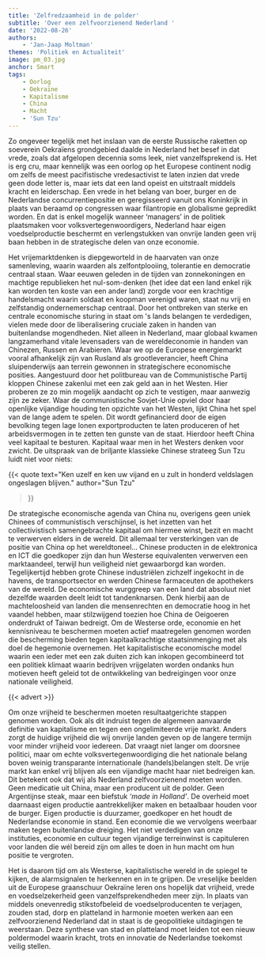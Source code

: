 ```yaml
---
title: 'Zelfredzaamheid in de polder'
subtitle: 'Over een zelfvoorzienend Nederland '
date: '2022-08-26'
authors:
    - 'Jan-Jaap Moltman'
themes: 'Politiek en Actualiteit'
image: pm_03.jpg
anchor: Smart
tags:
    - Oorlog
    - Oekraïne
    - Kapitalisme
    - China
    - Macht
    - 'Sun Tzu'
---
```


Zo ongeveer tegelijk met het inslaan van de eerste Russische raketten op soeverein Oekraïens grondgebied daalde in Nederland het besef in dat vrede, zoals dat afgelopen decennia soms leek, niet vanzelfsprekend is. Het is erg cru, maar kennelijk was een oorlog op het Europese continent nodig om zelfs de meest pacifistische  vredesactivist te laten inzien dat vrede geen dode letter is, maar iets dat een land opeist en uitstraalt middels kracht en leiderschap. Een vrede in het belang van boer, burger en de Nederlandse concurrentiepositie en geregisseerd vanuit ons Koninkrijk in plaats van beraamd op congressen waar filantropie en globalisme gepredikt worden. En dat is enkel mogelijk wanneer ‘managers’ in de politiek plaatsmaken voor volksvertegenwoordigers, Nederland haar eigen voedselproductie beschermt en verlengstukken van onvrije landen geen vrij baan hebben in de strategische delen van onze economie.

Het vrijemarktdenken is diepgeworteld in de haarvaten van onze  samenleving, waarin waarden als zelfontplooiing, tolerantie en democratie centraal staan. Waar eeuwen geleden in de tijden van zonnekoningen en machtige republieken het nul-som-denken (het idee dat een land enkel rijk kan worden ten koste van een ander land) zorgde voor een krachtige handelsmacht waarin soldaat en koopman verenigd waren, staat nu vrij en zelfstandig ondernemerschap centraal. Door het ontbreken van sterke en centrale economische sturing in staat om 's lands belangen te verdedigen, vielen mede door de liberalisering cruciale zaken in handen van buitenlandse mogendheden. Niet alleen in Nederland, maar globaal kwamen langzamerhand vitale levensaders van de wereldeconomie in handen van Chinezen, Russen en Arabieren. Waar we op de Europese energiemarkt vooral afhankelijk zijn van Rusland als grootleverancier, heeft China sluipenderwijs aan terrein gewonnen in strategischere economische posities. Aangestuurd door het politbureau van de Communistische Partij kloppen Chinese zakenlui met een zak geld aan in het Westen. Hier proberen ze zo min mogelijk aandacht op zich te vestigen, maar aanwezig zijn ze zeker. Waar de communistische Sovjet-Unie opviel door haar openlijke vijandige houding ten opzichte van het Westen, lijkt China het spel van de lange adem te spelen. Dit wordt gefinancierd door de eigen bevolking tegen lage lonen exportproducten te laten produceren of het arbeidsvermogen in te zetten ten gunste van de staat. Hierdoor heeft China veel kapitaal te besturen. Kapitaal waar men in het Westers denken voor zwicht. De uitspraak van de briljante klassieke Chinese strateeg Sun Tzu luidt niet voor niets:

{{< quote
	text="Ken uzelf en ken uw vijand en u zult in honderd veldslagen ongeslagen blijven."
	author="Sun Tzu"
>}}

De strategische economische agenda van China nu, overigens geen uniek Chinees of communistisch verschijnsel, is het inzetten van het collectivistisch samengebrachte kapitaal om hiermee winst, bezit en macht te verwerven elders in de wereld. Dit allemaal ter versterkingen van de positie van China op het wereldtoneel... Chinese producten in de elektronica en ICT die goedkoper zijn dan hun Westerse equivalenten verwerven een marktaandeel, terwijl hun veiligheid niet gewaarborgd kan worden. Tegelijkertijd hebben grote Chinese industriëlen zichzelf ingekocht in de havens, de transportsector en werden Chinese farmaceuten de apothekers van de wereld. De economische wurggreep van een land dat absoluut niet dezelfde waarden deelt leidt tot tandenknarsen. Denk hierbij aan de machteloosheid van landen die mensenrechten en democratie hoog in het vaandel hebben, maar stilzwijgend toezien hoe China de Oeigoeren onderdrukt of Taiwan bedreigt. Om de Westerse orde, economie en het kennisniveau te beschermen moeten actief maatregelen genomen worden die bescherming bieden tegen kapitaalkrachtige staatsinmenging met als doel de hegemonie overnemen. Het kapitalistische economische model waarin een ieder met een zak duiten zich kan inkopen gecombineerd tot een politiek klimaat waarin bedrijven vrijgelaten worden ondanks hun motieven heeft geleid tot de ontwikkeling van bedreigingen voor onze nationale veiligheid.

{{< advert >}}

Om onze vrijheid te beschermen moeten resultaatgerichte stappen genomen worden. Ook als dit indruist tegen de algemeen aanvaarde definitie van kapitalisme en tegen een ongelimiteerde vrije markt. Anders zorgt de huidige vrijheid die wij onvrije landen geven op de langere termijn voor minder vrijheid voor iedereen. Dat vraagt niet langer om doorsnee politici, maar om echte volksvertegenwoordiging die het nationale belang boven weinig transparante internationale (handels)belangen stelt. De vrije markt kan enkel vrij blijven als een vijandige macht haar niet bedreigen kan. Dit betekent ook dat wij als Nederland zelfvoorzienend moeten worden. Geen medicatie uit China, maar een producent uit de polder. Geen Argentijnse steak, maar een biefstuk *‘made in Holland’*. De overheid moet daarnaast eigen productie aantrekkelijker maken en betaalbaar houden voor de burger. Eigen productie is duurzamer, goedkoper en het houdt de Nederlandse economie in stand. Een economie die we vervolgens weerbaar maken tegen buitenlandse dreiging. Het niet verdedigen van onze instituties, economie en cultuur tegen vijandige terreinwinst is capituleren voor landen die wél bereid zijn om alles te doen in hun macht om hun positie te vergroten.

Het is daarom tijd om als Westerse, kapitalistische wereld in de spiegel te kijken, de alarmsignalen te herkennen en in te grijpen. De vreselijke beelden uit de Europese graanschuur Oekraïne leren ons hopelijk dat vrijheid, vrede en voedselzekerheid geen vanzelfsprekendheden meer zijn. In plaats van middels onevenredig stikstofbeleid de voedselproducenten te verjagen, zouden stad, dorp en platteland in harmonie moeten werken aan een zelfvoorzienend Nederland dat in staat is de geopolitieke uitdagingen te weerstaan. Deze synthese van stad en platteland moet leiden tot een nieuw poldermodel waarin kracht, trots en innovatie de Nederlandse toekomst veilig stellen.
